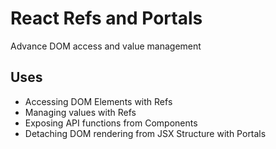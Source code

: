 # React Refs and Portals 

Advance DOM access and value management

## Uses 

- Accessing DOM Elements with Refs 
- Managing values with Refs 
- Exposing API functions from Components 
- Detaching DOM rendering from JSX Structure with Portals
